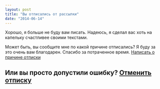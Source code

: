 ```yaml
---
layout: post
title: "Вы отписались от рассылки"
date: "2014-06-14"
---
```


Хорошо, я больше не буду вам писать. Надеюсь, я сделал вас хоть на капельку счастливее своими текстами.

Может быть, вы сообщите мне по какой причине отписались? Я буду за это очень вам благодарен. Спасибо за потраченное время. [Написать о причине отписки](mailto:paveldolgov@svobodaiznutri.ru)

## Или вы просто допустили ошибку? [Отменить отписку](/?wysija-page=1&controller=confirm&action=undounsubscribe&wysija-key=e9b8e5526065b8eee3cfdc9e86e86a28&demo=1&wysijap=subscriptions)
